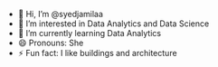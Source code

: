 - 👋 Hi, I’m @syedjamilaa
- 👀 I’m interested in Data Analytics and Data Science 
- 🌱 I’m currently learning Data Analytics
- 😄 Pronouns: She
- ⚡ Fun fact: I like buildings and architecture

<!---
syedjamilaa/syedjamilaa is a ✨ special ✨ repository because its `README.md` (this file) appears on your GitHub profile.
You can click the Preview link to take a look at your changes.
--->
